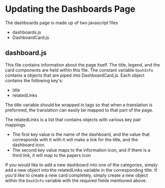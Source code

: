# Updating the Dashboards Page

The dashboards page is made up of two javascript files
- dashboards.js
- DashboardCard.js


## dashboard.js

This file contains information about the page itself. The title, legend, and the card components are held within this file. The constant variable `DashInfo`    contains a objects that are piped into DashboardCard.js. Each object contains the following key's:
- title
- relatedLinks

The title variable should be wrapped in <Translate> tags so that when a translation is preformed, the translation can easily be mapped to that part of the page.

The relatedLinks is a list that contains objects with various key pair mappings. 

- The first key value is the name of the dashboard, and the value that corresponds with it with it will make a link for the title, and the dashboard icon.
- The second key value maps to the information icon, and if there is a third link, it will map to the papers icon


If you would like to add a new dashboard into one of the categories, simply add a new object into the relatedLinks variable in the corresponding title. If you'd like to create a new card completely, simply create a new object within the `DashInfo` variable with the required fields mentioned above.